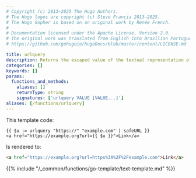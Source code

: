 ```yaml
---
# Copyright (c) 2013–2025 The Hugo Authors.
# The Hugo logos are copyright (c) Steve Francia 2013–2025.
# The Hugo Gopher is based on an original work by Renée French.
#
# Documentation licensed under the Apache License, Version 2.0.
# The original work was translated from English into Brazilian Portuguese.
# https://github.com/gohugoio/hugoDocs/blob/master/content/LICENSE.md

title: urlquery
description: Returns the escaped value of the textual representation of its arguments in a form suitable for embedding in a URL query.
categories: []
keywords: []
params:
  functions_and_methods:
    aliases: []
    returnType: string
    signatures: ['urlquery VALUE [VALUE...]']
aliases: [/functions/urlquery]
---
```


This template code:

```go-html-template
{{ $u := urlquery "https://" "example.com" | safeURL }}
<a href="https://example.org?url={{ $u }}">Link</a>
```

Is rendered to:

```html
<a href="https://example.org?url=https%3A%2F%2Fexample.com">Link</a>
```

{{% include "/_common/functions/go-template/text-template.md" %}}
